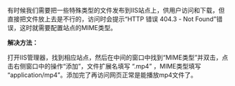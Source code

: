 有时候我们需要把一些特殊类型的文件发布到IIS站点上，供用户访问和下载，但直接把文件放上去是不行的，访问时会提示“HTTP 错误 404.3 - Not Found”错误，这时就需要配置站点的MIME类型。

**解决方法：**

打开IIS管理器，找到相应站点，然后在中间的窗口中找到“MIME类型”并双击，点击右侧窗口中的操作“添加”，文件扩展名填写 “.mp4” ，MIME类型填写 “application/mp4”。添加完了再访问网页正常是能播放mp4文件了。